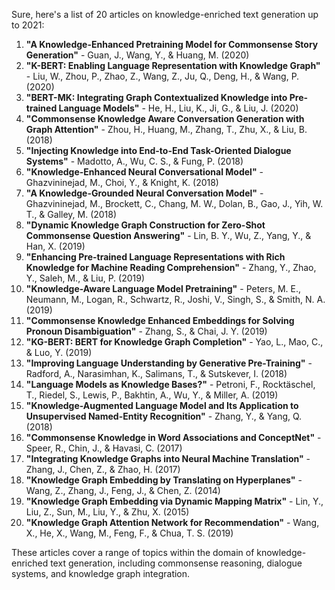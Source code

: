 Sure, here's a list of 20 articles on knowledge-enriched text generation up to 2021:

1. **"A Knowledge-Enhanced Pretraining Model for Commonsense Story Generation"** - Guan, J., Wang, Y., & Huang, M. (2020)
2. **"K-BERT: Enabling Language Representation with Knowledge Graph"** - Liu, W., Zhou, P., Zhao, Z., Wang, Z., Ju, Q., Deng, H., & Wang, P. (2020)
3. **"BERT-MK: Integrating Graph Contextualized Knowledge into Pre-trained Language Models"** - He, H., Liu, K., Ji, G., & Liu, J. (2020)
4. **"Commonsense Knowledge Aware Conversation Generation with Graph Attention"** - Zhou, H., Huang, M., Zhang, T., Zhu, X., & Liu, B. (2018)
5. **"Injecting Knowledge into End-to-End Task-Oriented Dialogue Systems"** - Madotto, A., Wu, C. S., & Fung, P. (2018)
6. **"Knowledge-Enhanced Neural Conversational Model"** - Ghazvininejad, M., Choi, Y., & Knight, K. (2018)
7. **"A Knowledge-Grounded Neural Conversation Model"** - Ghazvininejad, M., Brockett, C., Chang, M. W., Dolan, B., Gao, J., Yih, W. T., & Galley, M. (2018)
8. **"Dynamic Knowledge Graph Construction for Zero-Shot Commonsense Question Answering"** - Lin, B. Y., Wu, Z., Yang, Y., & Han, X. (2019)
9. **"Enhancing Pre-trained Language Representations with Rich Knowledge for Machine Reading Comprehension"** - Zhang, Y., Zhao, Y., Saleh, M., & Liu, P. (2019)
10. **"Knowledge-Aware Language Model Pretraining"** - Peters, M. E., Neumann, M., Logan, R., Schwartz, R., Joshi, V., Singh, S., & Smith, N. A. (2019)
11. **"Commonsense Knowledge Enhanced Embeddings for Solving Pronoun Disambiguation"** - Zhang, S., & Chai, J. Y. (2019)
12. **"KG-BERT: BERT for Knowledge Graph Completion"** - Yao, L., Mao, C., & Luo, Y. (2019)
13. **"Improving Language Understanding by Generative Pre-Training"** - Radford, A., Narasimhan, K., Salimans, T., & Sutskever, I. (2018)
14. **"Language Models as Knowledge Bases?"** - Petroni, F., Rocktäschel, T., Riedel, S., Lewis, P., Bakhtin, A., Wu, Y., & Miller, A. (2019)
15. **"Knowledge-Augmented Language Model and Its Application to Unsupervised Named-Entity Recognition"** - Zhang, Y., & Yang, Q. (2018)
16. **"Commonsense Knowledge in Word Associations and ConceptNet"** - Speer, R., Chin, J., & Havasi, C. (2017)
17. **"Integrating Knowledge Graphs into Neural Machine Translation"** - Zhang, J., Chen, Z., & Zhao, H. (2017)
18. **"Knowledge Graph Embedding by Translating on Hyperplanes"** - Wang, Z., Zhang, J., Feng, J., & Chen, Z. (2014)
19. **"Knowledge Graph Embedding via Dynamic Mapping Matrix"** - Lin, Y., Liu, Z., Sun, M., Liu, Y., & Zhu, X. (2015)
20. **"Knowledge Graph Attention Network for Recommendation"** - Wang, X., He, X., Wang, M., Feng, F., & Chua, T. S. (2019)

These articles cover a range of topics within the domain of knowledge-enriched text generation, including commonsense reasoning, dialogue systems, and knowledge graph integration.